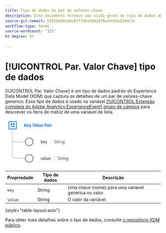 ```yaml
---
title: Tipo de dados do par de valores-chave
description: Este documento fornece uma visão geral do tipo de dados XDM (Key Value Pair Experience Data Model).
source-git-commit: bf815eb014dc87f74ba3d42478eadcb1e8144c3c
workflow-type: tm+mt
source-wordcount: '121'
ht-degree: 5%

---
```


# [!UICONTROL Par. Valor Chave] tipo de dados

[!UICONTROL Par. Valor Chave] é um tipo de dados padrão do Experience Data Model (XDM) que captura os detalhes de um par de valores-chave genérico. Esse tipo de dados é usado na variável [[!UICONTROL Extensão completa do Adobe Analytics ExperienceEvent] grupo de campos](../field-groups/event/analytics-full-extension.md) para descrever os itens de matriz de uma variável de lista.

![Estrutura do par de valores-chave](../images/data-types/key-value-pair.png)

| Propriedade | Tipo de dados | Descrição |
| --- | --- | --- |
| `key` | String | Uma chave (nome) para uma variável genérica ou valor. |
| `value` | String | O valor da variável. |

{style=&quot;table-layout:auto&quot;}

Para obter mais detalhes sobre o tipo de dados, consulte [o repositório XDM público](https://github.com/adobe/xdm/blob/master/extensions/adobe/experience/analytics/keyvalue.schema.json).
